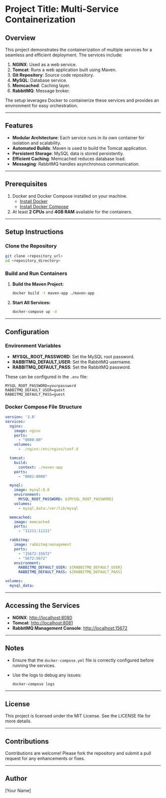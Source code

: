 # Project Title: Multi-Service Containerization

## Overview

This project demonstrates the containerization of multiple services for a seamless and efficient deployment. The services include:

1. **NGINX**: Used as a web service.
2. **Tomcat**: Runs a web application built using Maven.
3. **Git Repository**: Source code repository.
4. **MySQL**: Database service.
5. **Memcached**: Caching layer.
6. **RabbitMQ**: Message broker.

The setup leverages Docker to containerize these services and provides an environment for easy orchestration.

------

## Features

- **Modular Architecture**: Each service runs in its own container for isolation and scalability.
- **Automated Builds**: Maven is used to build the Tomcat application.
- **Persistent Storage**: MySQL data is stored persistently.
- **Efficient Caching**: Memcached reduces database load.
- **Messaging**: RabbitMQ handles asynchronous communication.

------

## Prerequisites

1. Docker and Docker Compose installed on your machine.
   - [Install Docker](https://docs.docker.com/get-docker/)
   - [Install Docker Compose](https://docs.docker.com/compose/install/)
2. At least **2 CPUs** and **4GB RAM** available for the containers.

------

## Setup Instructions

### Clone the Repository

```bash
git clone <repository_url>
cd <repository_directory>
```

### Build and Run Containers

1. **Build the Maven Project:**

   ```bash
   docker build -t maven-app ./maven-app
   ```

2. **Start All Services:**

   ```bash
   docker-compose up -d
   ```

------

## Configuration

### Environment Variables

- **MYSQL_ROOT_PASSWORD**: Set the MySQL root password.
- **RABBITMQ_DEFAULT_USER**: Set the RabbitMQ username.
- **RABBITMQ_DEFAULT_PASS**: Set the RabbitMQ password.

These can be configured in the `.env` file:

```env
MYSQL_ROOT_PASSWORD=yourpassword
RABBITMQ_DEFAULT_USER=guest
RABBITMQ_DEFAULT_PASS=guest
```

### Docker Compose File Structure

```yaml
version: '3.8'
services:
  nginx:
    image: nginx
    ports:
      - "8080:80"
    volumes:
      - ./nginx:/etc/nginx/conf.d

  tomcat:
    build:
      context: ./maven-app
    ports:
      - "8081:8080"

  mysql:
    image: mysql:8.0
    environment:
      MYSQL_ROOT_PASSWORD: ${MYSQL_ROOT_PASSWORD}
    volumes:
      - mysql_data:/var/lib/mysql

  memcached:
    image: memcached
    ports:
      - "11211:11211"

  rabbitmq:
    image: rabbitmq:management
    ports:
      - "15672:15672"
      - "5672:5672"
    environment:
      RABBITMQ_DEFAULT_USER: ${RABBITMQ_DEFAULT_USER}
      RABBITMQ_DEFAULT_PASS: ${RABBITMQ_DEFAULT_PASS}

volumes:
  mysql_data:
```

------

## Accessing the Services

- **NGINX**: [http://localhost:8080](http://localhost:8080/)
- **Tomcat**: [http://localhost:8081](http://localhost:8081/)
- **RabbitMQ Management Console**: [http://localhost:15672](http://localhost:15672/)

------

## Notes

- Ensure that the `docker-compose.yml` file is correctly configured before running the services.

- Use the logs to debug any issues:

  ```bash
  docker-compose logs
  ```

------

## License

This project is licensed under the MIT License. See the LICENSE file for more details.

------

## Contributions

Contributions are welcome! Please fork the repository and submit a pull request for any enhancements or fixes.

------

## Author

[Your Name]
